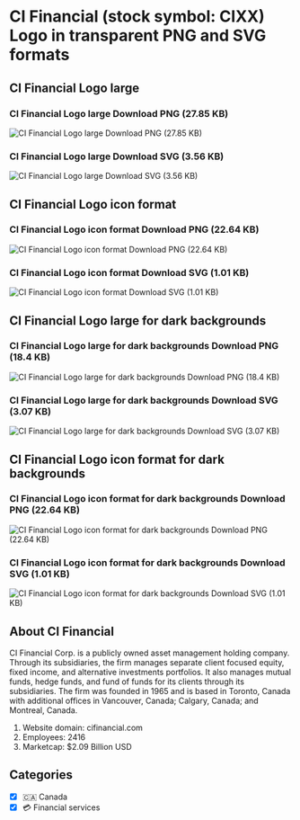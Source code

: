 # CI Financial (stock symbol: CIXX) Logo in transparent PNG and SVG formats

## CI Financial Logo large

### CI Financial Logo large Download PNG (27.85 KB)

![CI Financial Logo large Download PNG (27.85 KB)](/img/orig/CIXX_BIG-7c588059.png)

### CI Financial Logo large Download SVG (3.56 KB)

![CI Financial Logo large Download SVG (3.56 KB)](/img/orig/CIXX_BIG-b9a39387.svg)

## CI Financial Logo icon format

### CI Financial Logo icon format Download PNG (22.64 KB)

![CI Financial Logo icon format Download PNG (22.64 KB)](/img/orig/CIXX-d67f871a.png)

### CI Financial Logo icon format Download SVG (1.01 KB)

![CI Financial Logo icon format Download SVG (1.01 KB)](/img/orig/CIXX-d49b7705.svg)

## CI Financial Logo large for dark backgrounds

### CI Financial Logo large for dark backgrounds Download PNG (18.4 KB)

![CI Financial Logo large for dark backgrounds Download PNG (18.4 KB)](/img/orig/CIXX_BIG.D-1e6c55da.png)

### CI Financial Logo large for dark backgrounds Download SVG (3.07 KB)

![CI Financial Logo large for dark backgrounds Download SVG (3.07 KB)](/img/orig/CIXX_BIG.D-b0f9e09e.svg)

## CI Financial Logo icon format for dark backgrounds

### CI Financial Logo icon format for dark backgrounds Download PNG (22.64 KB)

![CI Financial Logo icon format for dark backgrounds Download PNG (22.64 KB)](/img/orig/CIXX.D-d8872675.png)

### CI Financial Logo icon format for dark backgrounds Download SVG (1.01 KB)

![CI Financial Logo icon format for dark backgrounds Download SVG (1.01 KB)](/img/orig/CIXX.D-f6d84dc1.svg)

## About CI Financial

CI Financial Corp. is a publicly owned asset management holding company. Through its subsidiaries, the firm manages separate client focused equity, fixed income, and alternative investments portfolios. It also manages mutual funds, hedge funds, and fund of funds for its clients through its subsidiaries. The firm was founded in 1965 and is based in Toronto, Canada with additional offices in Vancouver, Canada; Calgary, Canada; and Montreal, Canada.

1. Website domain: cifinancial.com
2. Employees: 2416
3. Marketcap: $2.09 Billion USD


## Categories
- [x] 🇨🇦 Canada
- [x] 💳 Financial services
